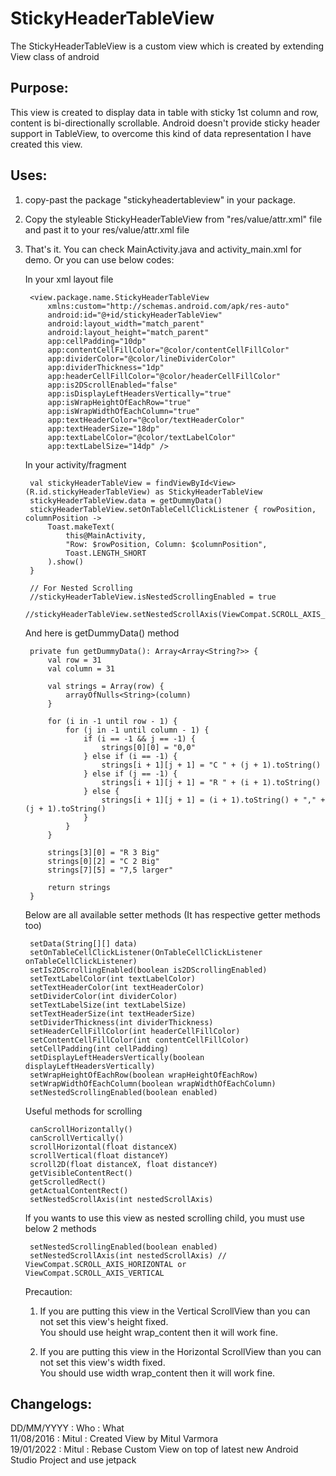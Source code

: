 # StickyHeaderTableView
The StickyHeaderTableView is a custom view which is created by extending View class of android

## Purpose:
This view is created to display data in table with sticky 1st column and row,
content is bi-directionally scrollable. Android doesn't provide sticky header support
in TableView, to overcome this kind of data representation I have created this view.

## Uses:
1. copy-past the package "stickyheadertableview" in your package.

2. Copy the styleable StickyHeaderTableView from "res/value/attr.xml" file and past it to your res/value/attr.xml file

3. That's it. You can check MainActivity.java and activity_main.xml for demo. Or you can use below codes:

    In your xml layout file

        <view.package.name.StickyHeaderTableView
            xmlns:custom="http://schemas.android.com/apk/res-auto"
            android:id="@+id/stickyHeaderTableView"
            android:layout_width="match_parent"
            android:layout_height="match_parent"
            app:cellPadding="10dp"
            app:contentCellFillColor="@color/contentCellFillColor"
            app:dividerColor="@color/lineDividerColor"
            app:dividerThickness="1dp"
            app:headerCellFillColor="@color/headerCellFillColor"
            app:is2DScrollEnabled="false"
            app:isDisplayLeftHeadersVertically="true"
            app:isWrapHeightOfEachRow="true"
            app:isWrapWidthOfEachColumn="true"
            app:textHeaderColor="@color/textHeaderColor"
            app:textHeaderSize="18dp"
            app:textLabelColor="@color/textLabelColor"
            app:textLabelSize="14dp" />

    In your activity/fragment

        val stickyHeaderTableView = findViewById<View>(R.id.stickyHeaderTableView) as StickyHeaderTableView
        stickyHeaderTableView.data = getDummyData()
        stickyHeaderTableView.setOnTableCellClickListener { rowPosition, columnPosition ->
            Toast.makeText(
                this@MainActivity,
                "Row: $rowPosition, Column: $columnPosition",
                Toast.LENGTH_SHORT
            ).show()
        }

        // For Nested Scrolling
        //stickyHeaderTableView.isNestedScrollingEnabled = true
        //stickyHeaderTableView.setNestedScrollAxis(ViewCompat.SCROLL_AXIS_VERTICAL)

    And here is getDummyData() method

        private fun getDummyData(): Array<Array<String?>> {
            val row = 31
            val column = 31

            val strings = Array(row) {
                arrayOfNulls<String>(column)
            }

            for (i in -1 until row - 1) {
                for (j in -1 until column - 1) {
                    if (i == -1 && j == -1) {
                        strings[0][0] = "0,0"
                    } else if (i == -1) {
                        strings[i + 1][j + 1] = "C " + (j + 1).toString()
                    } else if (j == -1) {
                        strings[i + 1][j + 1] = "R " + (i + 1).toString()
                    } else {
                        strings[i + 1][j + 1] = (i + 1).toString() + "," + (j + 1).toString()
                    }
                }
            }

            strings[3][0] = "R 3 Big"
            strings[0][2] = "C 2 Big"
            strings[7][5] = "7,5 larger"

            return strings
        }

    Below are all available setter methods (It has respective getter methods too)

        setData(String[][] data)
        setOnTableCellClickListener(OnTableCellClickListener onTableCellClickListener)
        setIs2DScrollingEnabled(boolean is2DScrollingEnabled)
        setTextLabelColor(int textLabelColor)
        setTextHeaderColor(int textHeaderColor)
        setDividerColor(int dividerColor)
        setTextLabelSize(int textLabelSize)
        setTextHeaderSize(int textHeaderSize)
        setDividerThickness(int dividerThickness)
        setHeaderCellFillColor(int headerCellFillColor)
        setContentCellFillColor(int contentCellFillColor)
        setCellPadding(int cellPadding)
        setDisplayLeftHeadersVertically(boolean displayLeftHeadersVertically)
        setWrapHeightOfEachRow(boolean wrapHeightOfEachRow)
        setWrapWidthOfEachColumn(boolean wrapWidthOfEachColumn)
        setNestedScrollingEnabled(boolean enabled)

     Useful methods for scrolling

        canScrollHorizontally()
        canScrollVertically()
        scrollHorizontal(float distanceX)
        scrollVertical(float distanceY)
        scroll2D(float distanceX, float distanceY)
        getVisibleContentRect()
        getScrolledRect()
        getActualContentRect()
        setNestedScrollAxis(int nestedScrollAxis)

    If you wants to use this view as nested scrolling child, you must use below 2 methods

        setNestedScrollingEnabled(boolean enabled)
        setNestedScrollAxis(int nestedScrollAxis) // ViewCompat.SCROLL_AXIS_HORIZONTAL or ViewCompat.SCROLL_AXIS_VERTICAL

    Precaution:<br/>
    1. If you are putting this view in the Vertical ScrollView than you can not set this view's height fixed.
    <br/>You should use height wrap_content then it will work fine.

    2. If you are putting this view in the Horizontal ScrollView than you can not set this view's width fixed.
    <br/>You should use width wrap_content then it will work fine.


## Changelogs:
DD/MM/YYYY : Who : What<br/>
11/08/2016 : Mitul : Created View by Mitul Varmora<br/>
19/01/2022 : Mitul : Rebase Custom View on top of latest new Android Studio Project and use jetpack<br/>
